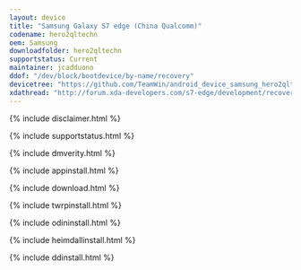 ```yaml
---
layout: device
title: "Samsung Galaxy S7 edge (China Qualcomm)"
codename: hero2qltechn
oem: Samsung
downloadfolder: hero2qltechn
supportstatus: Current
maintainer: jcadduono
ddof: "/dev/block/bootdevice/by-name/recovery"
devicetree: "https://github.com/TeamWin/android_device_samsung_hero2qltechn"
xdathread: "http://forum.xda-developers.com/s7-edge/development/recovery-official-twrp-galaxy-s7-edge-t3458589"
---
```


{% include disclaimer.html %}

{% include supportstatus.html %}

{% include dmverity.html %}

{% include appinstall.html %}

{% include download.html %}

{% include twrpinstall.html %}

{% include odininstall.html %}

{% include heimdallinstall.html %}

{% include ddinstall.html %}
